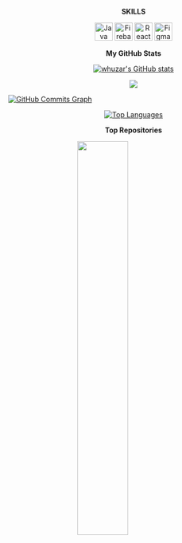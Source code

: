 <p align="center"><b>SKILLS</b></p>


<p align="center">
<a href="https://www.oracle.com/java/" target="_blank" rel="noreferrer"><img src="https://raw.githubusercontent.com/danielcranney/readme-generator/main/public/icons/skills/java-colored.svg" width="36" height="36" alt="Java" /></a>
<a href="https://firebase.google.com/" target="_blank" rel="noreferrer"><img src="https://raw.githubusercontent.com/danielcranney/readme-generator/main/public/icons/skills/firebase-colored.svg" width="36" height="36" alt="Firebase" /></a>
  <a href="https://reactjs.org/" target="_blank" rel="noreferrer"><img src="https://raw.githubusercontent.com/danielcranney/readme-generator/main/public/icons/skills/react-colored.svg" width="36" height="36" alt="React" /></a>
  <a href="https://www.figma.com/" target="_blank" rel="noreferrer"><img src="https://raw.githubusercontent.com/danielcranney/readme-generator/main/public/icons/skills/figma-colored.svg" width="36" height="36" alt="Figma" /></a>
</p>

<p align="center"><b>My GitHub Stats</b></p>

<a href="http://www.github.com/whuzar"><p align="center"><img src="https://github-readme-stats.vercel.app/api?username=whuzar&show_icons=true&hide=&count_private=true&title_color=3382ed&text_color=0891b2&icon_color=a855f7&bg_color=000000&hide_border=true&show_icons=true" alt="whuzar's GitHub stats" /></p></a>

<a href="http://www.github.com/whuzar"><p align="center"><img src="https://github-readme-streak-stats.herokuapp.com/?user=whuzar&stroke=0891b2&background=000000&ring=3382ed&fire=3382ed&currStreakNum=0891b2&currStreakLabel=3382ed&sideNums=0891b2&sideLabels=0891b2&dates=0891b2&hide_border=true" /></p></a>

<a href="http://www.github.com/whuzar"><img src="https://activity-graph.herokuapp.com/graph?username=whuzar&bg_color=000000&color=0891b2&line=a855f7&point=0891b2&area_color=000000&area=true&hide_border=true&custom_title=GitHub%20Commits%20Graph" alt="GitHub Commits Graph" /></a>

<p align="center"><a href="https://github.com/whuzar" align="left"><img src="https://github-readme-stats.vercel.app/api/top-langs/?username=whuzar&langs_count=10&title_color=3382ed&text_color=0891b2&icon_color=a855f7&bg_color=000000&hide_border=true&locale=en&custom_title=Top%20%Languages" alt="Top Languages" /></p></a>

<p align="center"><b>Top Repositories</b></p>

<div width="100%" align="center"><a href="https://github.com/whuzar/Finanse-Wspolnoty" align="left"><img align="center" width="45%" src="https://github-readme-stats.vercel.app/api/pin/?username=whuzar&repo=Finanse-Wspolnoty&title_color=3382ed&text_color=0891b2&icon_color=a855f7&bg_color=000000&hide_border=true&locale=en" /></a></div><br /><br /><br /><br /><br /><br /><br />
